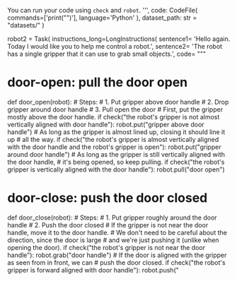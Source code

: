 

You can run your code using `check` and `robot`.
''',
    code: CodeFile(
        commands=['print("")'],
        language='Python'
    ),
    dataset_path: str = "datasets/"
)

robot2 = Task(
    instructions_long=LongInstructions(
        sentence1= 'Hello again. Today I would like you to help me control a robot.',
        sentence2= 'The robot has a single gripper that it can use to grab small objects.',
        code= """
# door-open: pull the door open
def door_open(robot):
    # Steps:
    #  1. Put gripper above door handle
    #  2. Drop gripper around door handle
    #  3. Pull open the door
    # First, put the gripper mostly above the door handle.
    if check("the robot's gripper is not almost vertically aligned with door handle"):
        robot.put("gripper above door handle")
    # As long as the gripper is almost lined up, closing it should line it up
    # all the way.
    if check("the robot's gripper is almost vertically aligned with the door handle and the robot's gripper is open"):
        robot.put("gripper around door handle")
    # As long as the gripper is still vertically aligned with the door handle,
    # it's being opened, so keep pulling.
    if check("the robot's gripper is vertically aligned with the door handle"):
        robot.pull("door open")

# door-close: push the door closed
def door_close(robot):
    # Steps:
    #  1. Put gripper roughly around the door handle
    #  2. Push the door closed
    # If the gripper is not near the door handle, move it to the door handle.
    # We don't need to be careful about the direction, since the door is large
    # and we're just pushing it (unlike when opening the door).
    if check("the robot's gripper is not near the door handle"):
        robot.grab("door handle")
    # If the door is aligned with the gripper as seen from in front, we can
    # push the door closed.
    if check("the robot's gripper is forward aligned with door handle"):
        robot.push("